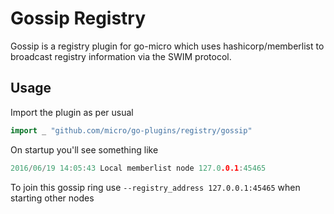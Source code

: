 # Gossip Registry

Gossip is a registry plugin for go-micro which uses hashicorp/memberlist to broadcast registry information 
via the SWIM protocol.

## Usage

Import the plugin as per usual

```go
import _ "github.com/micro/go-plugins/registry/gossip"
```

On startup you'll see something like

```go
2016/06/19 14:05:43 Local memberlist node 127.0.0.1:45465
```

To join this gossip ring use `--registry_address 127.0.0.1:45465` when starting other nodes
